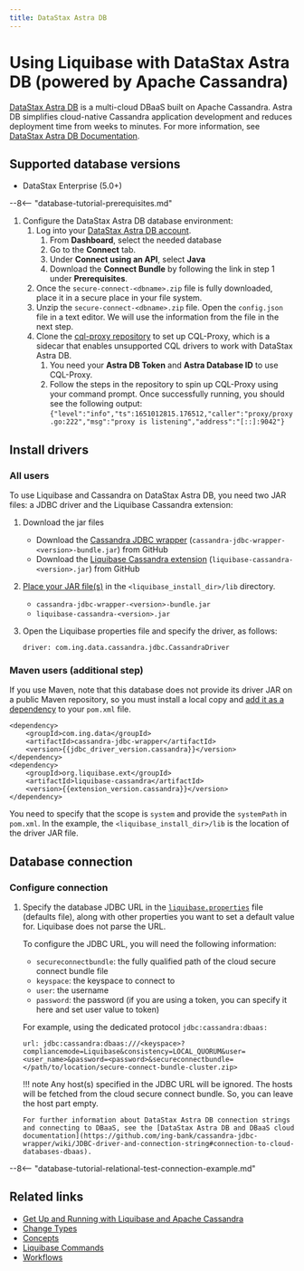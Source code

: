 ```yaml
---
title: DataStax Astra DB 
---
```


# Using Liquibase with DataStax Astra DB (powered by Apache Cassandra)


[DataStax Astra DB](https://www.datastax.com/products/datastax-astra) is a multi-cloud DBaaS built on Apache Cassandra. Astra DB simplifies cloud-native Cassandra application development and reduces deployment time from weeks to minutes. For more information, see [DataStax Astra DB Documentation](https://docs.datastax.com/en/astra/docs/index.html).

## Supported database versions

* DataStax Enterprise (5.0+)

--8<-- "database-tutorial-prerequisites.md"

1.  Configure the DataStax Astra DB database environment:
    1.  Log into your [DataStax Astra DB account](https://astra.datastax.com/).
          1. From **Dashboard**, select the needed database
          2. Go to the **Connect** tab. 
          3. Under **Connect using an API**, select **Java**
          4. Download the **Connect Bundle** by following the link in step 1 under **Prerequisites**.
    2.  Once the `secure-connect-<dbname>.zip` file is fully downloaded, place it in a secure place in your file system.
    3.  Unzip the `secure-connect-<dbname>.zip` file. Open the `config.json` file in a text editor. We will use the information from the file in the next step.
    4.  Clone the [cql-proxy repository](https://github.com/datastax/cql-proxy) to set up CQL-Proxy, which is a sidecar that enables unsupported CQL drivers to work with DataStax Astra DB.
        1.  You need your **Astra DB Token** and **Astra Database ID** to use CQL-Proxy.
        2.  Follow the steps in the repository to spin up CQL-Proxy using your command prompt. Once successfully running, you should see the following output:
        `{"level":"info","ts":1651012815.176512,"caller":"proxy/proxy.go:222","msg":"proxy is listening","address":"[::]:9042"}`


## Install drivers

### All users

To use Liquibase and Cassandra on DataStax Astra DB, you need two JAR files: a JDBC driver and the Liquibase Cassandra extension:

1. Download the jar files
    * Download the [Cassandra JDBC wrapper](https://github.com/ing-bank/cassandra-jdbc-wrapper/releases) (`cassandra-jdbc-wrapper-<version>-bundle.jar`) from GitHub
    * Download the [Liquibase Cassandra extension](https://github.com/liquibase/liquibase-cassandra/releases) (`liquibase-cassandra-<version>.jar`) from GitHub
    
1. [Place your JAR file(s)](https://docs.liquibase.com/workflows/liquibase-community/adding-and-updating-liquibase-drivers.html) in the `<liquibase_install_dir>/lib` directory.
    * `cassandra-jdbc-wrapper-<version>-bundle.jar`
    * `liquibase-cassandra-<version>.jar`

1. Open the Liquibase properties file and specify the driver, as follows:

    ```
    driver: com.ing.data.cassandra.jdbc.CassandraDriver
    ```

### Maven users (additional step)

If you use Maven, note that this database does not provide its driver JAR on a public Maven repository, so you must install a local copy and [add it as a dependency](https://docs.liquibase.com/tools-integrations/maven/using-liquibase-and-maven-pom-file.html) to your `pom.xml` file.

```
<dependency>
    <groupId>com.ing.data</groupId>
    <artifactId>cassandra-jdbc-wrapper</artifactId>
    <version>{{jdbc_driver_version.cassandra}}</version>
</dependency>
<dependency>
    <groupId>org.liquibase.ext</groupId>
    <artifactId>liquibase-cassandra</artifactId>
    <version>{{extension_version.cassandra}}</version>
</dependency>
```

You need to specify that the scope is `system` and provide the `systemPath` in `pom.xml`.
In the example, the `<liquibase_install_dir>/lib` is the location of the driver JAR file.

## Database connection

### Configure connection

1.  Specify the database JDBC URL in the [`liquibase.properties`](https://docs.liquibase.com/concepts/connections/creating-config-properties.html) file (defaults file), along with other properties you want to set a default value for. Liquibase does not parse the URL.

    To configure the JDBC URL, you will need the following information:

    - `secureconnectbundle`: the fully qualified path of the cloud secure connect bundle file
    - `keyspace`: the keyspace to connect to
    - `user`: the username
    - `password`: the password (if you are using a token, you can specify it here and set user value to token)

    For example, using the dedicated protocol `jdbc:cassandra:dbaas:`

    ```
    url: jdbc:cassandra:dbaas:///<keyspace>?compliancemode=Liquibase&consistency=LOCAL_QUORUM&user=<user_name>&password=<password>&secureconnectbundle=</path/to/location/secure-connect-bundle-cluster.zip>
    ```
    
    !!! note
        Any host(s) specified in the JDBC URL will be ignored. The hosts will be fetched from the cloud secure connect bundle. So, you can leave the host part empty.
        
        For further information about DataStax Astra DB connection strings and connecting to DBaaS, see the [DataStax Astra DB and DBaaS cloud documentation](https://github.com/ing-bank/cassandra-jdbc-wrapper/wiki/JDBC-driver-and-connection-string#connection-to-cloud-databases-dbaas).

--8<-- "database-tutorial-relational-test-connection-example.md"

Related links
-------------

*   [Get Up and Running with Liquibase and Apache Cassandra](https://www.liquibase.com/blog/running-liquibase-apache-cassandra)
*   [Change Types](https://docs.liquibase.com/change-types/home.html)
*   [Concepts](https://docs.liquibase.com/concepts/home.html)
*   [Liquibase Commands](https://docs.liquibase.com/commands/home.html)
*   [Workflows](https://docs.liquibase.com/workflows/home.html)